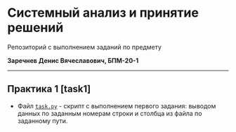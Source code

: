 # Системный анализ и принятие решений
Репозиторий с выполнением заданий по предмету

**Заречнев Денис Вячеславович, БПМ-20-1**

---
## Практика 1 [task1]
- Файл [`task.py`](https://github.com/yeahmaybe/system-analysis/blob/master/task1/task.py) - скрипт с выполнением первого задания: выводом данных по заданным номерам строки и столбца из файла по заданному пути.